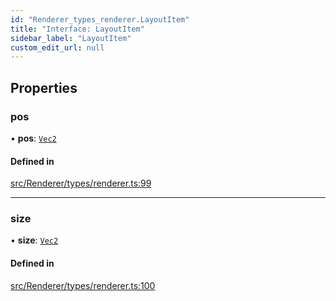 ```yaml
---
id: "Renderer_types_renderer.LayoutItem"
title: "Interface: LayoutItem"
sidebar_label: "LayoutItem"
custom_edit_url: null
---
```




## Properties

### pos

• **pos**: [`Vec2`](../../Math/Math_Vec2.Vec2)

#### Defined in

[src/Renderer/types/renderer.ts:99](https://github.com/ZeaInc/zea-engine/blob/455b10853/src/Renderer/types/renderer.ts#L99)

___

### size

• **size**: [`Vec2`](../../Math/Math_Vec2.Vec2)

#### Defined in

[src/Renderer/types/renderer.ts:100](https://github.com/ZeaInc/zea-engine/blob/455b10853/src/Renderer/types/renderer.ts#L100)


